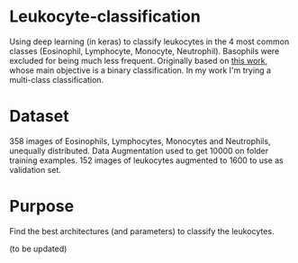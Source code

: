 # Leukocyte-classification
Using deep learning (in keras) to classify leukocytes in the 4 most common classes (Eosinophil, Lymphocyte, Monocyte, Neutrophil). Basophils were excluded for being much less frequent.
Originally based on [this work](https://github.com/dhruvp/wbc-classification), whose main objective is a binary classification. In my work I'm trying a multi-class classification.

# Dataset
358 images of Eosinophils, Lymphocytes, Monocytes and Neutrophils, unequally distributed. Data Augmentation used to get 10000 on folder training examples. 152 images of leukocytes augmented to 1600 to use as validation set.

# Purpose
Find the best architectures (and parameters) to classify the leukocytes.

(to be updated)
